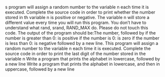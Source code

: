 s program will assign a random number to the variable n each time it is executed. Complete the source code in order to print whether the number stored in th variable n is positive or negative. The variable n will store a different value every time you will run this program. You don’t have to understand what rand, srand, RAND_MAX do. Please do not touch this code. The output of the program should be:The number, followed by if the number is greater than 0: is positive if the number is 0: is zero if the number is less than 0: is negative followed by a new line.
This program will assign a random number to the variable n each time it is executed. Complete the source code in order to print the last digit of the number stored in the variable n
Write a program that prints the alphabet in lowercase, followed by a new line
Write a program that prints the alphabet in lowercase, and then in uppercase, followed by a new line
